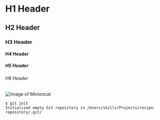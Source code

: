 # H1 Header
## H2 Header
### H3 Header
#### H4 Header
##### H5 Header
###### H6 Header

![Image of Minioncat](https://octodex.github.com/images/minion.png)

```
$ git init
Initialized empty Git repository in /Users/skills/Projects/recipe-repository/.git/
```
